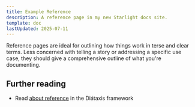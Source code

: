 ```yaml
---
title: Example Reference
description: A reference page in my new Starlight docs site.
template: doc
lastUpdated: 2025-07-11
---
```


Reference pages are ideal for outlining how things work in terse and clear terms.
Less concerned with telling a story or addressing a specific use case, they should give a comprehensive outline of what you're documenting.

## Further reading

- Read [about reference](https://diataxis.fr/reference/) in the Diátaxis framework
